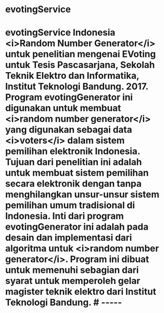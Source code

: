 # evotingService
# evotingService Indonesia &lt;i>Random Number Generator&lt;/i> untuk penelitian mengenai EVoting untuk Tesis Pascasarjana, Sekolah Teknik Elektro dan Informatika, Institut Teknologi Bandung. 2017.  Program evotingGenerator ini digunakan untuk membuat &lt;i>random number generator&lt;/i> yang digunakan sebagai data &lt;i>voters&lt;/i> dalam sistem pemilihan elektronik Indonesia.  Tujuan dari penelitian ini adalah untuk membuat sistem pemilihan secara elektronik dengan tanpa menghilangkan unsur-unsur sistem pemilihan umum tradisional di Indonesia.  Inti dari program evotingGenerator ini adalah pada desain dan implementasi dari algoritma untuk &lt;i>random number generator&lt;/i>.  Program ini dibuat untuk memenuhi sebagian dari syarat untuk memperoleh gelar magister teknik elektro dari Institut Teknologi Bandung.  # -----
